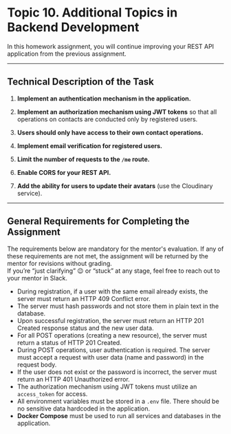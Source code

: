 # Topic 10. Additional Topics in Backend Development

In this homework assignment, you will continue improving your REST API application from the previous assignment.

---

## Technical Description of the Task

1. **Implement an authentication mechanism in the application.**

2. **Implement an authorization mechanism using JWT tokens** so that all operations on contacts are conducted only by registered users.

3. **Users should only have access to their own contact operations.**

4. **Implement email verification for registered users.**

5. **Limit the number of requests to the `/me` route.**

6. **Enable CORS for your REST API.**

7. **Add the ability for users to update their avatars** (use the Cloudinary service).

---

## General Requirements for Completing the Assignment

The requirements below are mandatory for the mentor's evaluation. If any of these requirements are not met, the assignment will be returned by the mentor for revisions without grading.  
If you’re “just clarifying” 😉 or “stuck” at any stage, feel free to reach out to your mentor in Slack.

- During registration, if a user with the same email already exists, the server must return an HTTP 409 Conflict error.
- The server must hash passwords and not store them in plain text in the database.
- Upon successful registration, the server must return an HTTP 201 Created response status and the new user data.
- For all POST operations (creating a new resource), the server must return a status of HTTP 201 Created.
- During POST operations, user authentication is required. The server must accept a request with user data (name and password) in the request body.
- If the user does not exist or the password is incorrect, the server must return an HTTP 401 Unauthorized error.
- The authorization mechanism using JWT tokens must utilize an `access_token` for access.
- All environment variables must be stored in a `.env` file. There should be no sensitive data hardcoded in the application.
- **Docker Compose** must be used to run all services and databases in the application.
